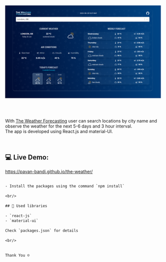 ![Application screenshot](./public/screenshot.png)

<br/>
<br/>

With [The Weather Forecasting](https://pavan-bandi.github.io/the-weather/) user can search locations by city name and observe the weather for the next 5-6 days and 3 hour interval.
<br />
The app is developed using React.js and material-UI.

<br/>

## 💻 Live Demo:
https://pavan-bandi.github.io/the-weather/


```

- Install the packages using the command `npm install`

<br/>

## 📙 Used libraries

- `react-js`
- `material-ui`

Check `packages.json` for details

<br/>


Thank You ☺
